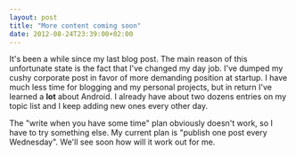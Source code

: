 ```yaml
---
layout: post
title: "More content coming soon"
date: 2012-08-24T23:39:00+02:00
---
```


It's been a while since my last blog post. The main reason of this unfortunate state is the fact that I've changed my day job. I've dumped my cushy corporate post in favor of more demanding position at startup. I have much less time for blogging and my personal projects, but in return I've learned a **lot** about Android. I already have about two dozens entries on my topic list and I keep adding new ones every other day.

The "write when you have some time" plan obviously doesn't work, so I have to try something else. My current plan is "publish one post every Wednesday". We'll see soon how will it work out for me.
